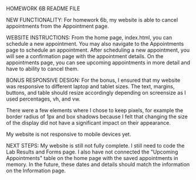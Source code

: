 HOMEWORK 6B README FILE

NEW FUNCTIONALITY:
For homework 6b, my website is able to cancel appointments from the Appointment page.


WEBSITE INSTRUCTIONS:
From the home page, index.html, you can schedule a new appointment. You may also navigate to the Appointments page to schedule an appointment.
After scheduling a new appointment, you will see a confirmation page with the appointment details.
On the appointments page, you can see upcoming appointments in more detail and have to ability to cancel them.


BONUS RESPONSIVE DESIGN:
For the bonus, I ensured that my website was responsive to different laptop and tablet sizes. The text, margins, buttons, and table should resize accordingly depending on screensize as I used percentages, vh, and vw.

There were a few elements where I chose to keep pixels, for example the border radius of 1px and box shadows because I felt that changing the size of the display did not have a significant impact on their appearance.

My website is not responsive to mobile devices yet.


NEXT STEPS:
My website is still not fully complete. I still need to code the Lab Results and Forms page.
I also have not connected the "Upcoming Appointments" table on the home page with the saved appointments in memory. In the future, these dates and details should match the information on the Information page.
